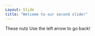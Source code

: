 ```yaml
---
Layout: Slide
title: "Welcome to our second slide!"
---
```

These nutz
Use the left arrow to go back!
